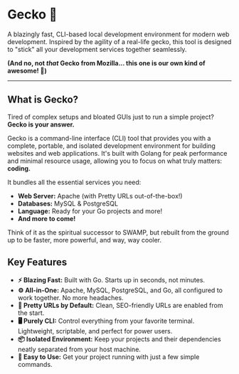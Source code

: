 # Gecko 🦎
A blazingly fast, CLI-based local development environment for modern web development.
Inspired by the agility of a real-life gecko, this tool is designed to "stick" all your development services together seamlessly.

**(And no, not *that* Gecko from Mozilla... this one is our own kind of awesome! 🦎)**

---

## What is Gecko?

Tired of complex setups and bloated GUIs just to run a simple project? **Gecko is your answer.**

Gecko is a command-line interface (CLI) tool that provides you with a complete, portable, and isolated development environment for building websites and web applications. It's built with Golang for peak performance and minimal resource usage, allowing you to focus on what truly matters: **coding.**

It bundles all the essential services you need:
* **Web Server:** Apache (with Pretty URLs out-of-the-box!)
* **Databases:** MySQL & PostgreSQL
* **Language:** Ready for your Go projects and more!
* **And more to come!**

Think of it as the spiritual successor to SWAMP, but rebuilt from the ground up to be faster, more powerful, and way, way cooler.

## Key Features

* **⚡ Blazing Fast:** Built with Go. Starts up in seconds, not minutes.
* **⚙️ All-in-One:** Apache, MySQL, PostgreSQL, and Go, all configured to work together. No more headaches.
* **🔌 Pretty URLs by Default:** Clean, SEO-friendly URLs are enabled from the start.
* **🖥️ Purely CLI:** Control everything from your favorite terminal. Lightweight, scriptable, and perfect for power users.
* **📦 Isolated Environment:** Keep your projects and their dependencies neatly separated from your host machine.
* **🚀 Easy to Use:** Get your project running with just a few simple commands.
